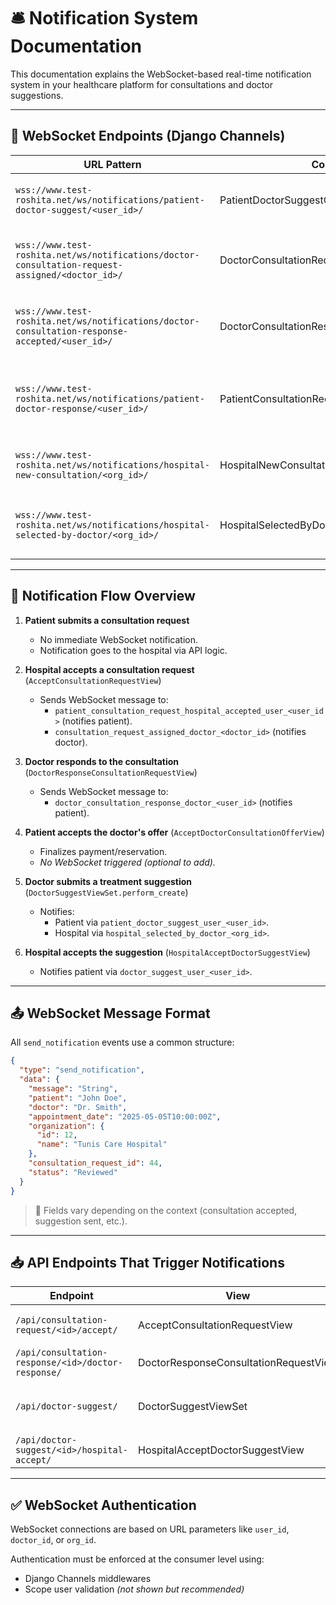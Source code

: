 
# 🛎️ Notification System Documentation

This documentation explains the WebSocket-based real-time notification system in your healthcare platform for consultations and doctor suggestions.

---

## 🔌 WebSocket Endpoints (Django Channels)

| URL Pattern | Consumer Class | Group Format | Purpose |
|-------------|----------------|--------------|---------|
| `wss://www.test-roshita.net/ws/notifications/patient-doctor-suggest/<user_id>/` | PatientDoctorSuggestConsumer | `patient_doctor_suggest_user_<user_id>` | Patient gets notified of new doctor suggestions. |
| `wss://www.test-roshita.net/ws/notifications/doctor-consultation-request-assigned/<doctor_id>/` | DoctorConsultationRequestAssignedConsumer | `consultation_request_assigned_doctor_<doctor_id>` | Doctor gets notified when assigned a consultation. |
| `wss://www.test-roshita.net/ws/notifications/doctor-consultation-response-accepted/<user_id>/` | DoctorConsultationResponseConsumer | `doctor_consultation_response_doctor_<user_id>` | Patient gets notified of doctor's consultation response. |
| `wss://www.test-roshita.net/ws/notifications/patient-doctor-response/<user_id>/` | PatientConsultationRequestHospitalAcceptedConsumer | `patient_consultation_request_hospital_accepted_user_<user_id>` | Patient gets notified when hospital accepts consultation. |
| `wss://www.test-roshita.net/ws/notifications/hospital-new-consultation/<org_id>/` | HospitalNewConsultationNotificationConsumer | `new_consultation_medical_org_<org_id>` | Hospital gets notified of a new consultation. |
| `wss://www.test-roshita.net/ws/notifications/hospital-selected-by-doctor/<org_id>/` | HospitalSelectedByDoctorConsumer | `hospital_selected_by_doctor_<org_id>` | Hospital gets notified when selected by a doctor. |

---

## 🧠 Notification Flow Overview

1. **Patient submits a consultation request**
   - No immediate WebSocket notification.
   - Notification goes to the hospital via API logic.

2. **Hospital accepts a consultation request** (`AcceptConsultationRequestView`)
   - Sends WebSocket message to:
     - `patient_consultation_request_hospital_accepted_user_<user_id>` (notifies patient).
     - `consultation_request_assigned_doctor_<doctor_id>` (notifies doctor).

3. **Doctor responds to the consultation** (`DoctorResponseConsultationRequestView`)
   - Sends WebSocket message to:
     - `doctor_consultation_response_doctor_<user_id>` (notifies patient).

4. **Patient accepts the doctor's offer** (`AcceptDoctorConsultationOfferView`)
   - Finalizes payment/reservation.
   - _No WebSocket triggered (optional to add)._

5. **Doctor submits a treatment suggestion** (`DoctorSuggestViewSet.perform_create`)
   - Notifies:
     - Patient via `patient_doctor_suggest_user_<user_id>`.
     - Hospital via `hospital_selected_by_doctor_<org_id>`.

6. **Hospital accepts the suggestion** (`HospitalAcceptDoctorSuggestView`)
   - Notifies patient via `doctor_suggest_user_<user_id>`.

---

## 📤 WebSocket Message Format

All `send_notification` events use a common structure:

```json
{
  "type": "send_notification",
  "data": {
    "message": "String",
    "patient": "John Doe",
    "doctor": "Dr. Smith",
    "appointment_date": "2025-05-05T10:00:00Z",
    "organization": {
      "id": 12,
      "name": "Tunis Care Hospital"
    },
    "consultation_request_id": 44,
    "status": "Reviewed"
  }
}
```

> 🔔 Fields vary depending on the context (consultation accepted, suggestion sent, etc.).

---

## 📥 API Endpoints That Trigger Notifications

| Endpoint | View | Method | Purpose |
|----------|------|--------|---------|
| `/api/consultation-request/<id>/accept/` | AcceptConsultationRequestView | POST | Notifies patient + doctor |
| `/api/consultation-response/<id>/doctor-response/` | DoctorResponseConsultationRequestView | POST | Notifies patient |
| `/api/doctor-suggest/` | DoctorSuggestViewSet | POST | Notifies patient + hospital |
| `/api/doctor-suggest/<id>/hospital-accept/` | HospitalAcceptDoctorSuggestView | POST | Notifies patient |

---

## ✅ WebSocket Authentication

WebSocket connections are based on URL parameters like `user_id`, `doctor_id`, or `org_id`.

Authentication must be enforced at the consumer level using:
- Django Channels middlewares
- Scope user validation _(not shown but recommended)_
